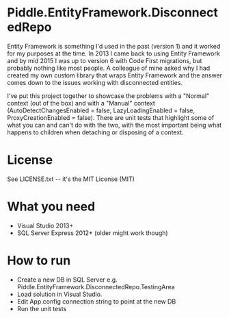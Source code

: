 # Piddle.EntityFramework.DisconnectedRepo

Entity Framework is something I'd used in the past (version 1) and it worked for my purposes at the time. In 2013 I came back to using Entity Framework and by mid 2015 I was up to version 6 with Code First migrations, but probably nothing like most people. A colleague of mine asked why I had created my own custom library that wraps Entity Framework and the answer comes down to the issues working with disconnected entities.

I've put this project together to showcase the problems with a "Normal" context (out of the box) and with a "Manual" context (AutoDetectChangesEnabled = false, LazyLoadingEnabled = false, ProxyCreationEnabled = false). There are unit tests that highlight some of what you can and can't do with the two, with the most important being what happens to children when detaching or disposing of a context.

# License

See LICENSE.txt -- it's the MIT License (MIT)

# What you need

- Visual Studio 2013+
- SQL Server Express 2012+ (older might work though)

# How to run

- Create a new DB in SQL Server e.g. Piddle.EntityFramework.DisconnectedRepo.TestingArea
- Load solution in Visual Studio.
- Edit App.config connection string to point at the new DB
- Run the unit tests
